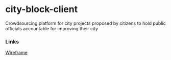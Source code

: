 # city-block-client
Crowdsourcing platform for city projects proposed by citizens to hold public officials accountable for improving their city

### Links
[Wireframe](https://wireframe.cc/LPTjgU)
